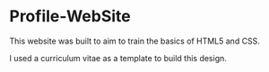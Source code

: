 # Profile-WebSite
 
This website was built to aim to train the basics of HTML5 and CSS. 

I used a curriculum vitae as a template to build this design.
